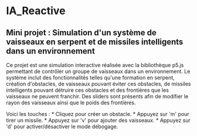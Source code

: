 # IA_Reactive
## Mini projet : Simulation d'un système de vaisseaux en serpent et de missiles intelligents dans un environnement


Ce projet est une simulation interactive réalisée avec la bibliothèque p5.js permettant de contrôler un groupe de vaisseaux dans un environnement. Le système inclut des fonctionnalités telles qu'une formation en serpent, création d'obstacles, de vaisseaux pouvant éviter ces obstacles, de missiles intelligents pouvant détruire ces obstacles et des frontières que les vaisseaux ne peuvent franchir. Des sliders sont présents afin de modifier le rayon des vaisseaux ainsi que le poids des frontières.

Voici les touches : * Cliquez pour créer un obstacle.
                    * Appuyez sur 'm' pour tirer un missile.
                    * Appuyez sur 'v' pour ajouter des vaisseaux.
                    * Appuyez sur 'd' pour activer/désactiver le mode débogage.
